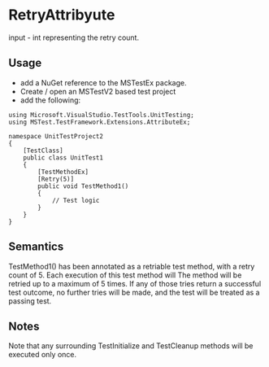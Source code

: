# RetryAttribyute
input - int representing the retry count.

## Usage
- add a NuGet reference to the MSTestEx package.
- Create / open an MSTestV2 based test project
- add the following:
```
using Microsoft.VisualStudio.TestTools.UnitTesting;
using MSTest.TestFramework.Extensions.AttributeEx;

namespace UnitTestProject2
{
    [TestClass]
    public class UnitTest1
    {
        [TestMethodEx]
		[Retry(5)]
        public void TestMethod1()
        {
            // Test logic
        }
    }
}
```
## Semantics
TestMethod1() has been annotated as a retriable test method, with a retry count of 5. Each execution of this test method will The method will be retried up to a maximum of 5 times. If any of those tries return a successful test outcome, no further tries will be made, and the test will be treated as a passing test.

## Notes
Note that any surrounding TestInitialize and TestCleanup methods will be executed only once.